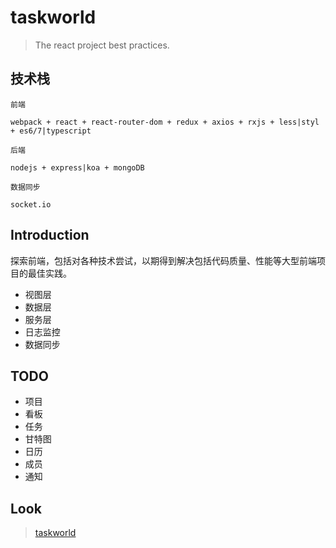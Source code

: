 # taskworld

> The react project best practices.

## 技术栈
```
前端

webpack + react + react-router-dom + redux + axios + rxjs + less|styl + es6/7|typescript

后端

nodejs + express|koa + mongoDB

数据同步

socket.io
```

## Introduction

探索前端，包括对各种技术尝试，以期得到解决包括代码质量、性能等大型前端项目的最佳实践。

- 视图层
- 数据层
- 服务层
- 日志监控
- 数据同步

## TODO

- 项目
- 看板
- 任务
- 甘特图
- 日历
- 成员
- 通知

## Look

> [taskworld](https://wuyaoxing.github.io/taskworld)
